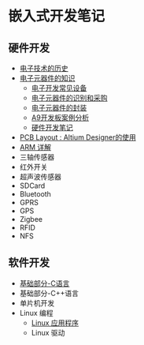 # 嵌入式开发笔记

## 硬件开发

* [电子技术的历史](Hardware/History/index.md)
* [电子元器件的知识](Hardware/Chips/index.md)
    * [电子开发常见设备](Hardware/Chips/Tool.md)
    * [电子元器件的识别和采购](Hardware/Chips/Components.md)
    * [电子元器件的封装](Hardware/Chips/Package.md)
    * [A9开发板案例分析](Hardware/Chips/FS4412.md)
    * [硬件开发笔记](Hardware/Chips/Note.md)
* [PCB Layout : Altium Designer的使用](Hardware/AltiumDesigner/index.md)
* [ARM 详解](Hardware/ARM/index.md)
* 三轴传感器
* 红外开关
* 超声波传感器
* SDCard
* Bluetooth
* GPRS
* GPS
* Zigbee
* RFID
* NFS

## 软件开发

* [基础部分-C语言](Software/Language/C/index.md)
* 基础部分-C++语言
* 单片机开发
* Linux 编程
    * [Linux 应用程序](Software/LinuxProgram/Application/index.md)
    * Linux 驱动
